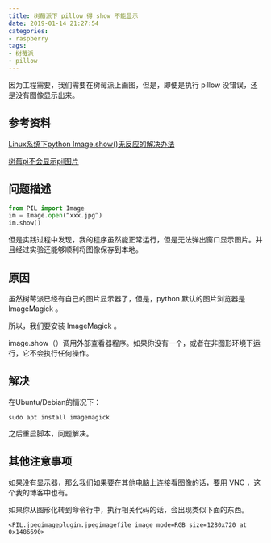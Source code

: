 ```yaml
---
title: 树莓派下 pillow 得 show 不能显示
date: 2019-01-14 21:27:54
categories:
- raspberry
tags:
- 树莓派
- pillow
---
```

因为工程需要，我们需要在树莓派上画图，但是，即便是执行 pillow 没错误，还是没有图像显示出来。

<!--more-->

## 参考资料

[Linux系统下python Image.show()无反应的解决办法](https://blog.csdn.net/wzheng92/article/details/79504654)

[树莓pi不会显示pil图片](https://stackoverrun.com/cn/q/8597972)

## 问题描述

```python
from PIL import Image 
im = Image.open(“xxx.jpg”) 
im.show() 
```

但是实践过程中发现，我的程序虽然能正常运行，但是无法弹出窗口显示图片。并且经过实验还能够顺利将图像保存到本地。

## 原因

虽然树莓派已经有自己的图片显示器了，但是，python 默认的图片浏览器是 ImageMagick 。

所以，我们要安装 ImageMagick 。

image.show（）调用外部查看器程序。如果你没有一个，或者在非图形环境下运行，它不会执行任何操作。

## 解决

在Ubuntu/Debian的情况下：

	sudo apt install imagemagick 
	
之后重启脚本，问题解决。

## 其他注意事项

如果没有显示器，那么我们如果要在其他电脑上连接看图像的话，要用 VNC ，这个我的博客中也有。

如果你从图形化转到命令行中，执行相关代码的话，会出现类似下面的东西。

	<PIL.jpegimageplugin.jpegimagefile image mode=RGB size=1280x720 at 0x1486690>
	

